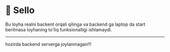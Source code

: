# 🏪 Sello
Bu loyha realni backent orqali qilinga va backend ga laptop da start berilmasa loyhaning to'liq funksionalligi ishlamaydi.

---

hozirda backend serverga joylanmagan!!!
